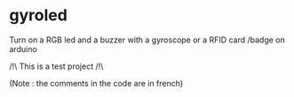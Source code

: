 # gyroled
Turn on a RGB led and a buzzer with a gyroscope or a RFID card /badge on arduino

/!\ This is a test project /!\

(Note : the comments in the code are in french)
